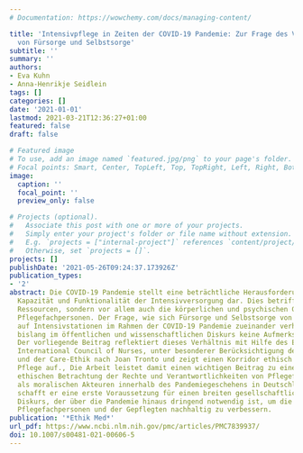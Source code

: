 ```yaml
---
# Documentation: https://wowchemy.com/docs/managing-content/

title: 'Intensivpflege in Zeiten der COVID-19 Pandemie: Zur Frage des Verhältnisses
  von Fürsorge und Selbstsorge'
subtitle: ''
summary: ''
authors:
- Eva Kuhn
- Anna-Henrikje Seidlein
tags: []
categories: []
date: '2021-01-01'
lastmod: 2021-03-21T12:36:27+01:00
featured: false
draft: false

# Featured image
# To use, add an image named `featured.jpg/png` to your page's folder.
# Focal points: Smart, Center, TopLeft, Top, TopRight, Left, Right, BottomLeft, Bottom, BottomRight.
image:
  caption: ''
  focal_point: ''
  preview_only: false

# Projects (optional).
#   Associate this post with one or more of your projects.
#   Simply enter your project's folder or file name without extension.
#   E.g. `projects = ["internal-project"]` references `content/project/deep-learning/index.md`.
#   Otherwise, set `projects = []`.
projects: []
publishDate: '2021-05-26T09:24:37.173926Z'
publication_types:
- '2'
abstract: Die COVID-19 Pandemie stellt eine beträchtliche Herausforderung für die
  Kapazität und Funktionalität der Intensivversorgung dar. Dies betrifft nicht nur
  Ressourcen, sondern vor allem auch die körperlichen und psychischen Grenzen von
  Pflegefachpersonen. Der Frage, wie sich Fürsorge und Selbstsorge von Pflegefachpersonen
  auf Intensivstationen im Rahmen der COVID-19 Pandemie zueinander verhalten, wurde
  bislang im öffentlichen und wissenschaftlichen Diskurs keine Aufmerksamkeit geschenkt.
  Der vorliegende Beitrag reflektiert dieses Verhältnis mit Hilfe des Ethikkodex des
  International Council of Nurses, unter besonderer Berücksichtigung der Prinzipienethik
  und der Care-Ethik nach Joan Tronto und zeigt einen Korridor ethisch vertretbarer
  Pflege auf., Die Arbeit leistet damit einen wichtigen Beitrag zu einer differenzierten
  ethischen Betrachtung der Rechte und Verantwortlichkeiten von Pflegefachpersonen
  als moralischen Akteuren innerhalb des Pandemiegeschehens in Deutschland. Damit
  schafft er eine erste Voraussetzung für einen breiten gesellschaftlichen und politischen
  Diskurs, der über die Pandemie hinaus dringend notwendig ist, um die Situation der
  Pflegefachpersonen und der Gepflegten nachhaltig zu verbessern.
publication: '*Ethik Med*'
url_pdf: https://www.ncbi.nlm.nih.gov/pmc/articles/PMC7839937/
doi: 10.1007/s00481-021-00606-5
---
```

